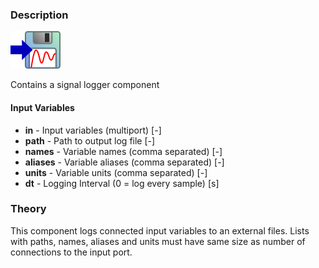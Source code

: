 ### Description
![SignalLogger picture](SignalLogger.svg)

Contains a signal logger component

#### Input Variables
* **in** - Input variables (multiport) [-]
* **path** - Path to output log file [-]
* **names** - Variable names (comma separated) [-]
* **aliases** - Variable aliases (comma separated) [-]
* **units** - Variable units (comma separated) [-]
* **dt** - Logging Interval (0 = log every sample) [s]

### Theory
This component logs connected input variables to an external files. Lists with paths, names, aliases and units must have same size as number of connections to the input port. 
